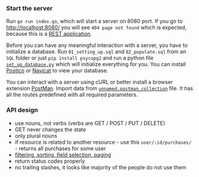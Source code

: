 ### Start the server

Run `go run index.go`, which will start a server on 8080 port. If you go to [http://localhost:8080/](http://localhost:8080/)
you will see `404 page not found` which is expected, because this is a [REST application](https://en.wikipedia.org/wiki/Representational_state_transfer).

Before you can have any meaningful interaction with a server, you have to initialize a database.
Run `01_setting_up.sql` and `02_populate.sql` from an `SQL` folder or just `pip install psycopg2` and run a python file 
[`set_up_database.py`](../SQL/set_up_database.py) which will initialize everything for you. You can install [Postico](https://eggerapps.at/postico/)
or [Navicat](https://www.navicat.com/products/navicat-for-postgresql) to view your database. 

You can interact with a server using cURL or better install a browser extension 
[PostMan](https://www.getpostman.com/). Import data from [`unnamed.postman_collection`](unnamed.postman_collection) file. It has 
all the routes predefined with all required parameters.

### API design

 - use nouns, not verbs (verbs are GET / POST / PUT / DELETE)
 - GET never changes the state
 - only plural nouns
 - if resource is related to another resource - use this `user/:id/purchases/` - returns all purchases for some user
 - [filtering, sorting, field selection, paging](http://blog.mwaysolutions.com/2014/06/05/10-best-practices-for-better-restful-api/)
 - return status codes properly
 - no trailing slashes, it looks like majority of the people do not use them

